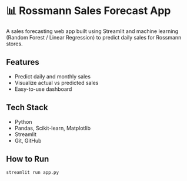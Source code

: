 # 📊 Rossmann Sales Forecast App

A sales forecasting web app built using Streamlit and machine learning (Random Forest / Linear Regression) to predict daily sales for Rossmann stores.

## Features
- Predict daily and monthly sales
- Visualize actual vs predicted sales
- Easy-to-use dashboard

## Tech Stack
- Python
- Pandas, Scikit-learn, Matplotlib
- Streamlit
- Git, GitHub

## How to Run
```bash
streamlit run app.py
